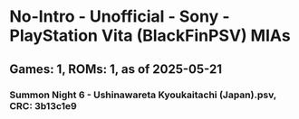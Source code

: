 # No-Intro - Unofficial - Sony - PlayStation Vita (BlackFinPSV) MIAs
## Games: 1, ROMs: 1, as of 2025-05-21

### Summon Night 6 - Ushinawareta Kyoukaitachi (Japan).psv, CRC: 3b13c1e9
